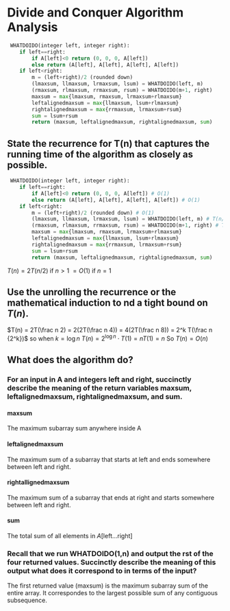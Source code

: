 # Divide and Conquer Algorithm Analysis

```python
 WHATDOIDO(integer left, integer right):
    if left==right:
        if A[left]<0 return (0, 0, 0, A[left])
        else return (A[left], A[left], A[left], A[left])
    if left<right:
        m = (left+right)/2 (rounded down)
        (lmaxsum, llmaxsum, lrmaxsum, lsum) = WHATDOIDO(left, m)
        (rmaxsum, rlmaxsum, rrmaxsum, rsum) = WHATDOIDO(m+1, right)
        maxsum = max{lmaxsum, rmaxsum, lrmaxsum+rlmaxsum}
        leftalignedmaxsum = max{llmaxsum, lsum+rlmaxsum}
        rightalignedmaxsum = max{rrmaxsum, lrmaxsum+rsum}
        sum = lsum+rsum
        return (maxsum, leftalignedmaxsum, rightalignedmaxsum, sum)
```

## State the recurrence for T(n) that captures the running time of the algorithm as closely as possible.

```python
 WHATDOIDO(integer left, integer right):
    if left==right:
        if A[left]<0 return (0, 0, 0, A[left]) # O(1)
        else return (A[left], A[left], A[left], A[left]) # O(1)
    if left<right:
        m = (left+right)/2 (rounded down) # O(1)
        (lmaxsum, llmaxsum, lrmaxsum, lsum) = WHATDOIDO(left, m) # T(n/2)
        (rmaxsum, rlmaxsum, rrmaxsum, rsum) = WHATDOIDO(m+1, right) # T(n/2)
        maxsum = max{lmaxsum, rmaxsum, lrmaxsum+rlmaxsum}
        leftalignedmaxsum = max{llmaxsum, lsum+rlmaxsum}
        rightalignedmaxsum = max{rrmaxsum, lrmaxsum+rsum}
        sum = lsum+rsum
        return (maxsum, leftalignedmaxsum, rightalignedmaxsum, sum)
```

$T(n) = 2T(n/2) \text{ if } n > 1$
    $=O(1) \text { if } n = 1$

## Use the unrolling the recurrence or the mathematical induction to nd a tight bound on $T(n)$.

$T(n) = 2T(\frac n 2) = 2(2T(\frac n 4)) = 4(2T(\frac n 8)) = 2^k T(\frac n {2^k})$
so when $k=\log n$ $T(n) = 2^{\log n} \cdot T(1) = nT(1) = n$
So $T(n) = O(n)$

## What does the algorithm do?

### For an input in A and integers left and right, succinctly describe the meaning of the return variables maxsum, leftalignedmaxsum, rightalignedmaxsum, and sum.

#### maxsum
The maximum subarray sum anywhere inside A

#### leftalignedmaxsum
The maximum sum of a subarray that starts at left and ends somewhere between left and right.

#### rightallignedmaxsum
The maximum sum of a subarray that ends at right and starts somewhere between left and right.

#### sum
The total sum of all elements in $A[\text{left} ... \text {right}]$

### Recall that we run WHATDOIDO(1,n) and output the rst of the four returned values. Succinctly describe the meaning of this output what does it correspond to in terms of the input?

The first returned value (maxsum) is the maximum subarray sum of the entire array. It correspondes to the largest possible sum of any contiguous subsequence.